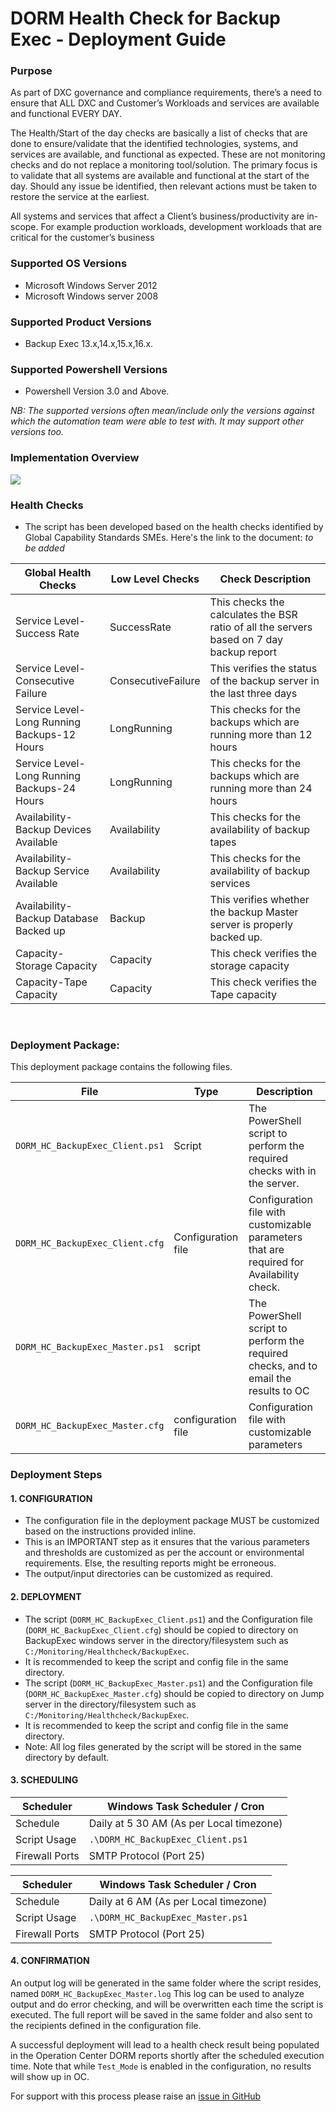 # DORM Health Check for Backup Exec - Deployment Guide

### Purpose

As part of DXC governance and compliance requirements, there’s a need to ensure that ALL DXC and Customer’s Workloads and services are available and functional EVERY DAY.

The Health/Start of the day checks are basically a list of checks that are done to ensure/validate that the identified technologies, systems, and services are available, and functional as expected. These are not monitoring checks and do not replace a monitoring tool/solution. The primary focus is to validate that all systems are available and functional at the start of the day. Should any issue be identified, then relevant actions must be taken to restore the service at the earliest.

All systems and services that affect a Client’s business/productivity are in-scope. For example production workloads, development workloads that are critical for the customer’s business

### Supported OS Versions
* Microsoft Windows Server 2012
* Microsoft Windows server 2008

### Supported Product Versions
* Backup Exec 13.x,14.x,15.x,16.x.

### Supported Powershell Versions
* Powershell Version 3.0 and Above.

_NB: The supported versions often mean/include only the versions against which the automation team were able to test with. It may support other versions too._

### Implementation Overview
![](../images/DORM_HC_BackupExec.PNG)

### Health Checks  
* The script has been developed based on the health checks identified by Global Capability Standards SMEs. Here's the link to the document: _to be added_

Global Health Checks | Low Level Checks | Check Description |
---------------------|------------------|------------------|
Service Level-Success Rate | SuccessRate | This checks the calculates the BSR ratio of all the servers based on 7 day backup report |
Service Level-Consecutive Failure  |  ConsecutiveFailure  | This verifies the status of the backup server in the last three days |
Service Level-Long Running Backups-12 Hours | LongRunning | This checks for the backups which are running more than 12 hours |
Service Level-Long Running Backups-24 Hours | LongRunning | This checks for the backups which are running more than 24 hours |
Availability-Backup Devices Available | Availability | This checks for the availability of backup tapes |
Availability-Backup Service Available | Availability | This checks for the availability of backup  services |
Availability-Backup Database Backed up | Backup | This verifies whether the backup Master server is properly backed up. |
Capacity-Storage Capacity | Capacity | This check verifies the storage capacity |
Capacity-Tape Capacity | Capacity | This check verifies the Tape capacity |

 
### Deployment Package: 

This deployment package contains the following files.

File | Type | Description
-----|------|-------------
```DORM_HC_BackupExec_Client.ps1``` | Script | The PowerShell script to perform the required checks with in the server.
```DORM_HC_BackupExec_Client.cfg``` | Configuration file | Configuration file with customizable parameters that are required for Availability check.
```DORM_HC_BackupExec_Master.ps1``` | script | The PowerShell script to perform the required checks, and to email the results to OC
```DORM_HC_BackupExec_Master.cfg``` | configuration file | Configuration file with customizable parameters 


### Deployment Steps

#### 1. CONFIGURATION
*	 The configuration file in the deployment package MUST be customized based on the instructions provided inline.
*	This is an IMPORTANT step as it ensures that the various parameters and thresholds are customized as per the account or environmental requirements. Else, the resulting reports might be erroneous.
*	The output/input directories can be customized as required.

#### 2. DEPLOYMENT
*	The script (```DORM_HC_BackupExec_Client.ps1```) and the Configuration file (```DORM_HC_BackupExec_Client.cfg```) should be copied to directory on BackupExec windows server in the directory/filesystem such as ```C:/Monitoring/Healthcheck/BackupExec```.
*	It is recommended to keep the script and config file in the same directory.
*	The script (```DORM_HC_BackupExec_Master.ps1```) and the Configuration file (```DORM_HC_BackupExec_Master.cfg```) should be copied to directory on Jump server in the directory/filesystem such as ```C:/Monitoring/Healthcheck/BackupExec```.
*	It is recommended to keep the script and config file in the same directory.
*	Note: All log files generated by the script will be stored in the same directory by default.

#### 3. SCHEDULING

Scheduler | Windows Task Scheduler / Cron
----------|-------------------------------
Schedule | Daily at 5 30 AM (As per Local timezone)
Script Usage | ```.\DORM_HC_BackupExec_Client.ps1```
Firewall Ports | SMTP Protocol (Port 25)

Scheduler | Windows Task Scheduler / Cron
----------|-------------------------------
Schedule | Daily at 6 AM (As per Local timezone)
Script Usage | ```.\DORM_HC_BackupExec_Master.ps1```
Firewall Ports | SMTP Protocol (Port 25)

#### 4. CONFIRMATION

An output log will be generated in the same folder where the script resides, named ```DORM_HC_BackupExec_Master.log```
This log can be used to analyze output and do error checking, and will be overwritten each time the script is executed. The full report will be saved in the same folder and also sent to the recipients defined in the configuration file.

A successful deployment will lead to a health check result being populated in the Operation Center DORM reports shortly after the scheduled execution time. Note that while ```Test_Mode``` is enabled in the configuration, no results will show up in OC.

For support with this process please raise an [issue in GitHub](https://github.dxc.com/BIONIX-ANZ/dorm-healthchecks/issues/new)
